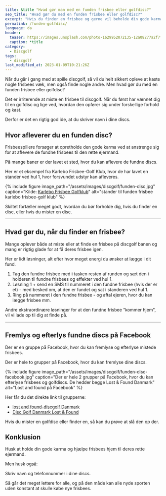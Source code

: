 ```yaml
---
title: &title "Hvad gør man med en funden frisbee eller golfdisc?"
seo_title: "Hvad gør du med en funden frisbee eller golfdisc?"
excerpt: "Hvis du finder en frisbee og gerne vil beholde din gode karma, hvad skal du så gøre. Her får du et bud på den gode opførsel."
permalink: /funden-golfdisc/
language: da
header:
  teaser: https://images.unsplash.com/photo-1629952072135-12a08277a2f7?ixlib=rb-4.0.3&ixid=MnwxMjA3fDB8MHxwaG90by1wYWdlfHx8fGVufDB8fHx8&auto=format&fit=crop&h=300&w=400&q=10
  caption: *title
category:
  - Discgolf
tags:
  - discgolf
last_modified_at: 2023-01-09T10:21:26Z
---
```


Når du går i gang med at spille discgolf, så vil du helt sikkert opleve at kaste nogle frisbees væk, men også finde nogle andre. Men hvad gør du med en funden frisbee eller golfdisc?

Det er irriterende at miste en frisbee til discgolf. Når du først har vænnet dig til en golfdisc og lige ved, hvordan den opfører sig under forskellige forhold og kast.

Derfor er det en rigtig god ide, at du skriver navn i dine discs.

## Hvor afleverer du en funden disc?

Frisbeespillere forsøger at opretholde den gode karma ved at anstrenge sig for at aflevere de fundne frisbees til den rette ejermand.

På mange baner er der lavet et sted, hvor du kan aflevere de fundne discs.

Her er et eksempel fra Karlebo Frisbee-Golf Klub, hvor de har lavet en stander ved hul 1, hvor forsvundet udstyr kan afleveres.

{% include figure image_path="/assets/images/discgolf/funden-disc.jpg" caption="Kilde: [Karlebo Frisbee Golfklub](https://www.facebook.com/karlebofrisbeegolfklub/photos/a.802284559792480/3227547423932836/?type=3)" alt="stander til funden frisbee karlebo frisbee-golf klub" %}

Skiltet fortæller meget godt, hvordan du bør forholde dig, hvis du finder en disc, eller hvis du mister en disc.

***

## Hvad gør du, når du finder en frisbee?

Mange oplever både at miste eller at finde en frisbee på discgolf banen og mang er rigtig glade for at få deres frisbee igen.

Her er lidt løsninger, alt efter hvor meget energi du ønsker at lægge i dit fund.

1. Tag den fundne frisbee med i tasken resten af runden og sæt den i holderen til fundne frisbees og effekter ved hul 1.
2. Løsning 1 + send en SMS til nummeret i den fundne frisbee (hvis der er et) - med besked om, at den er fundet og sat i standeren ved hul 1.
3. Ring på nummeret i den fundne frisbee - og aftal ejeren, hvor du kan lægge frisbee mm.

Andre ekstraordinære løsninger for at den fundne frisbee "kommer hjem", vil vi lade op til dig at finde på.

***

## Fremlys og efterlys fundne discs på Facebook

Der er en gruppe på Facebook, hvor du kan fremlyse og efterlyse mistede frisbees.

Der er hele to grupper på Facebook, hvor du kan fremlyse dine discs.

{% include figure image_path="/assets/images/discgolf/funden-disc-facebook.jpg" caption="Der er hele 2 grupper på Facebook, hvor du kan efterlyse frisbees og golfdiscs. De hedder begge Lost & Found Danmark" alt="Lost and found på Facebook" %}

Her får du det direkte link til grupperne:

- [lost and found-discgolf Danmark](https://www.facebook.com/groups/1446213818979529/)
- [Disc Golf Danmark Lost & Found](https://www.facebook.com/groups/discgolfdanmarklostandfound/)

Hvis du mister en golfdisc eller finder en, så kan du prøve at slå den op der.

## Konklusion

Husk at holde din gode karma og hjælpe frisbees hjem til deres rette ejermand.

Men husk også:

Skriv navn og telefonnummer i dine discs.

Så går det meget lettere for alle, og på den måde kan alle nyde sporten uden konstant at skulle købe nye frisbees.